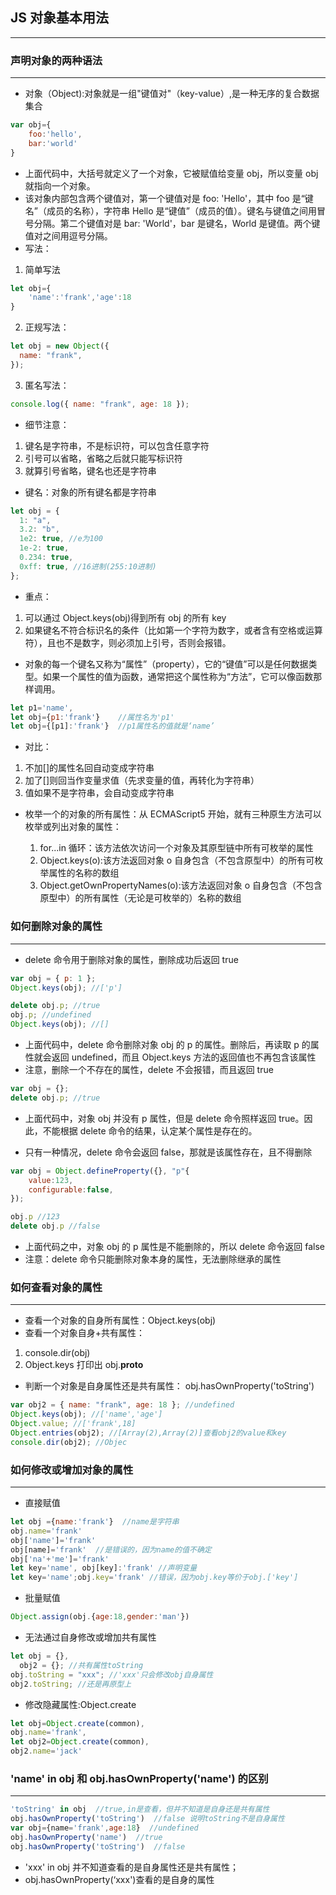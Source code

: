 ## JS 对象基本用法

---

### 声明对象的两种语法

---

- 对象（Object):对象就是一组"键值对"（key-value）,是一种无序的复合数据集合

```Javascript
var obj={
    foo:'hello',
    bar:'world'
}
```

- 上面代码中，大括号就定义了一个对象，它被赋值给变量 obj，所以变量 obj 就指向一个对象。
- 该对象内部包含两个键值对，第一个键值对是 foo: 'Hello'，其中 foo 是“键名”（成员的名称），字符串 Hello 是“键值”（成员的值）。键名与键值之间用冒号分隔。第二个键值对是 bar: 'World'，bar 是键名，World 是键值。两个键值对之间用逗号分隔。
- 写法：

1. 简单写法

```Javascript
let obj={
    'name':'frank','age':18
}
```

2. 正规写法：

```javascript
let obj = new Object({
  name: "frank",
});
```

3. 匿名写法：

```javascript
console.log({ name: "frank", age: 18 });
```

- 细节注意：

1. 键名是字符串，不是标识符，可以包含任意字符
2. 引号可以省略，省略之后就只能写标识符
3. 就算引号省略，键名也还是字符串

- 键名：对象的所有键名都是字符串

```javascript
let obj = {
  1: "a",
  3.2: "b",
  1e2: true, //e为100
  1e-2: true,
  0.234: true,
  0xff: true, //16进制(255:10进制)
};
```

- 重点：

1. 可以通过 Object.keys(obj)得到所有 obj 的所有 key
2. 如果键名不符合标识名的条件（比如第一个字符为数字，或者含有空格或运算符），且也不是数字，则必须加上引号，否则会报错。

- 对象的每一个键名又称为“属性”（property），它的“键值”可以是任何数据类型。如果一个属性的值为函数，通常把这个属性称为“方法”，它可以像函数那样调用。

```javascript
let p1='name',
let obj={p1:'frank'}    //属性名为'p1'
let obj={[p1]:'frank'}  //p1属性名的值就是‘name’
```

- 对比：

1. 不加[]的属性名回自动变成字符串
2. 加了[]则回当作变量求值（先求变量的值，再转化为字符串）
3. 值如果不是字符串，会自动变成字符串

- 枚举一个的对象的所有属性：从 ECMAScript5 开始，就有三种原生方法可以枚举或列出对象的属性：

  1. for...in 循环：该方法依次访问一个对象及其原型链中所有可枚举的属性
  2. Object.keys(o):该方法返回对象 o 自身包含（不包含原型中）的所有可枚举属性的名称的数组
  3. Object.getOwnPropertyNames(o):该方法返回对象 o 自身包含（不包含原型中）的所有属性（无论是可枚举的）名称的数组

### 如何删除对象的属性

---

- delete 命令用于删除对象的属性，删除成功后返回 true

```javascript
var obj = { p: 1 };
Object.keys(obj); //['p']

delete obj.p; //true
obj.p; //undefined
Object.keys(obj); //[]
```

- 上面代码中，delete 命令删除对象 obj 的 p 的属性。删除后，再读取 p 的属性就会返回 undefined，而且 Object.keys 方法的返回值也不再包含该属性
- 注意，删除一个不存在的属性，delete 不会报错，而且返回 true

```javascript
var obj = {};
delete obj.p; //true
```

- 上面代码中，对象 obj 并没有 p 属性，但是 delete 命令照样返回 true。因此，不能根据 delete 命令的结果，认定某个属性是存在的。

- 只有一种情况，delete 命令会返回 false，那就是该属性存在，且不得删除

```javascript
var obj = Object.defineProperty({}, "p"{
    value:123,
    configurable:false,
});

obj.p //123
delete obj.p //false
```

- 上面代码之中，对象 obj 的 p 属性是不能删除的，所以 delete 命令返回 false
- 注意：delete 命令只能删除对象本身的属性，无法删除继承的属性

### 如何查看对象的属性

---

- 查看一个对象的自身所有属性：Object.keys(obj)
- 查看一个对象自身+共有属性：

1. console.dir(obj)
2. Object.keys 打印出 obj.**proto**

- 判断一个对象是自身属性还是共有属性：
  obj.hasOwnProperty('toString')

```javascript
var obj2 = { name: "frank", age: 18 }; //undefined
Object.keys(obj); //['name','age']
Object.value; //['frank',18]
Object.entries(obj2); //[Array(2),Array(2)]查看obj2的value和key
console.dir(obj2); //Objec
```

### 如何修改或增加对象的属性

---

- 直接赋值

```javascript
let obj ={name:'frank'}  //name是字符串
obj.name='frank'
obj['name']='frank'
obj[name]='frank'  //是错误的，因为name的值不确定
obj['na'+'me']='frank'
let key='name', obj[key]:'frank' //声明变量
let key='name';obj.key='frank' //错误，因为obj.key等价于obj.['key']
```

- 批量赋值

```javascript
Object.assign(obj.{age:18,gender:'man'})
```

- 无法通过自身修改或增加共有属性

```javascript
let obj = {},
  obj2 = {}; //共有属性toString
obj.toString = "xxx"; //'xxx'只会修改obj自身属性
obj2.toString; //还是再原型上
```

- 修改隐藏属性:Object.create

```javascript
let obj=Object.create(common),
obj.name='frank',
let obj2=Object.create(common),
obj2.name='jack'
```

### 'name' in obj 和 obj.hasOwnProperty('name') 的区别

---

```javascript
'toString' in obj  //true,in是查看，但并不知道是自身还是共有属性
obj.hasOwnProperty('toString')  //false 说明toString不是自身属性
var obj={name='frank',age:18}  //undefined
obj.hasOwnProperty('name')  //true
obj.hasOwnProperty('toString')  //false
```

- 'xxx' in obj 并不知道查看的是自身属性还是共有属性；
- obj.hasOwnProperty(‘xxx')查看的是自身的属性
